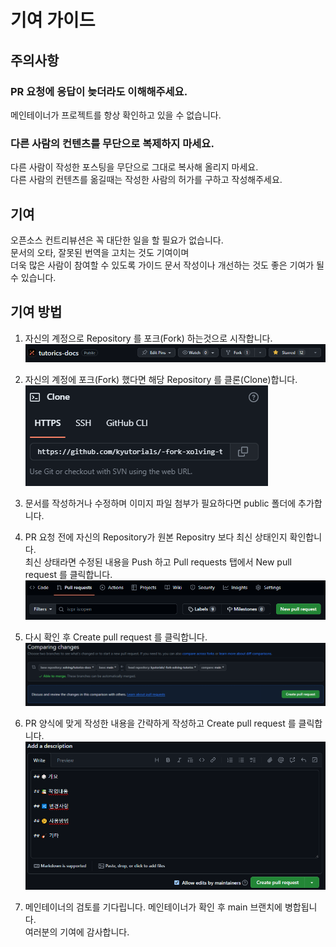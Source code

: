 # 기여 가이드

## 주의사항
### PR 요청에 응답이 늦더라도 이해해주세요.
메인테이너가 프로젝트를 항상 확인하고 있을 수 없습니다.

### 다른 사람의 컨텐츠를 무단으로 복제하지 마세요.
다른 사람이 작성한 포스팅을 무단으로 그대로 복사해 올리지 마세요.<br/>
다른 사람의 컨텐츠를 옮길때는 작성한 사람의 허가를 구하고 작성해주세요.

## 기여
오픈소스 컨트리뷰션은 꼭 대단한 일을 할 필요가 없습니다.<br/>
문서의 오타, 잘못된 번역을 고치는 것도 기여이며<br/>
더욱 많은 사람이 참여할 수 있도록 가이드 문서 작성이나 개선하는 것도 좋은 기여가 될 수 있습니다.

## 기여 방법
1. 자신의 계정으로 Repository 를 포크(Fork) 하는것으로 시작합니다.<br/>
![](/public/contributing-1.PNG)

2. 자신의 계정에 포크(Fork) 했다면 해당 Repository 를 클론(Clone)합니다.<br/>
![](/public/contributing-2.PNG)

3. 문서를 작성하거나 수정하며 이미지 파일 첨부가 필요하다면 public 폴더에 추가합니다.

4. PR 요청 전에 자신의 Repository가 원본 Repositry 보다 최신 상태인지 확인합니다.<br/>
최신 상태라면 수정된 내용을 Push 하고 Pull requests 탭에서 New pull request 를 클릭합니다.<br/>
![](/public/contributing-3.PNG)

5. 다시 확인 후 Create pull request 를 클릭합니다.<br/>
![](/public/contributing-4.PNG)

6. PR 양식에 맞게 작성한 내용을 간략하게 작성하고 Create pull request 를 클릭합니다.<br/>
![](/public/contributing-5.PNG)

7. 메인테이너의 검토를 기다립니다. 메인테이너가 확인 후 main 브랜치에 병합됩니다.<br/>
여러분의 기여에 감사합니다.